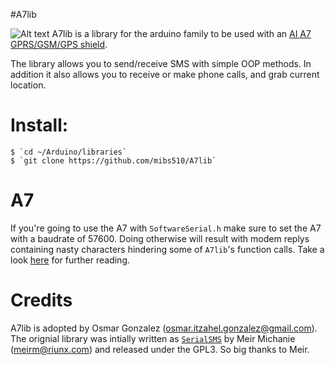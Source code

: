 #A7lib

![Alt text](https://www.makerfabs.com/image/cache/makerfabs/A7%20Minimum%20System%20GPRS%20GSM%20GPS/A7%20Minimum%20System%20GPRS%20GSM%20GPS_1-1000x750.JPG "Ai A7 GSM/GPRS/GPS")
A7lib is a library for the arduino family to be used with an [AI A7 GPRS/GSM/GPS shield](https://www.ai-thinker.com/product/gprs).

The library allows you to send/receive SMS with simple OOP methods. In addition it also allows you to receive or make phone calls, and grab current location.

Install:
========

	$ `cd ~/Arduino/libraries`
	$ `git clone https://github.com/mibs510/A7lib`

A7
========
If you're going to use the A7 with `SoftwareSerial.h` make sure to set the A7 with a baudrate of 57600.
Doing otherwise will result with modem replys containing nasty characters hindering some of `A7lib`'s function calls.
Take a look [here](http://osmar.gonzal.us/dealing-arduino-nano-3-serial-ports/) for further reading.


Credits
========
A7lib is adopted by Osmar Gonzalez (osmar.itzahel.gonzalez@gmail.com).
The orignial library was intially written as [`SerialSMS`](https://github.com/meirm/SerialGSM) by Meir Michanie (meirm@riunx.com) and released under the GPL3. So big thanks to Meir.
